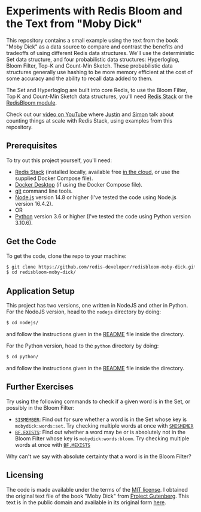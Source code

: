 # Experiments with Redis Bloom and the Text from "Moby Dick"

This repository contains a small example using the text from the book "Moby Dick" as a data source to compare and contrast the benefits and tradeoffs of using different Redis data structures.  We'll use the deterministic Set data structure, and four probabilistic data structures: Hyperloglog, Bloom Filter, Top-K and Count-Min Sketch.  These probabilistic data structures generally use hashing to be more memory efficient at the cost of some accuracy and the ability to recall data added to them.

The Set and Hyperloglog are built into core Redis, to use the Bloom Filter, Top K and Count-Min Sketch data structures, you'll need [Redis Stack](https://redis.io/docs/stack/) or the [RedisBloom module](https://github.com/RedisBloom/RedisBloom).

Check out our [video on YouTube](https://www.youtube.com/watch?v=FAJXq5Qqc0Y) where [Justin](https://github.com/justincastilla) and [Simon](https://simonprickett.dev) talk about counting things at scale with Redis Stack, using examples from this repository.

## Prerequisites

To try out this project yourself, you'll need:

* [Redis Stack](https://redis.io/docs/stack/) (installed locally, available free [in the cloud](https://redis.com/try-free/), or use the supplied Docker Compose file).
* [Docker Desktop](https://www.docker.com/products/docker-desktop/) (if using the Docker Compose file).
* [git](https://git-scm.com/download) command line tools.
* [Node.js](https://nodejs.org/) version 14.8 or higher (I've tested the code using Node.js version 16.4.2).
* OR
* [Python](https://python.org/) version 3.6 or higher (I've tested the code using Python version 3.10.6).
## Get the Code

To get the code, clone the repo to your machine:

```bash
$ git clone https://github.com/redis-developer/redisbloom-moby-dick.git
$ cd redisbloom-moby-dick/
```

## Application Setup

This project has two versions, one written in NodeJS and other in Python. For the NodeJS version, head to the `nodejs` directory by doing:

```bash
$ cd nodejs/
```
and follow the instructions given in the [README](/nodejs/README.md) file inside the directory.

For the Python version, head to the `python` directory by doing:

```bash
$ cd python/
```
and follow the instructions given in the [README](/python/README.md) file inside the directory.

## Further Exercises

Try using the following commands to check if a given word is in the Set, or possibly in the Bloom Filter:

* [`SISMEMBER`](https://redis.io/commands/sismember/): Find out for sure whether a word is in the Set whose key is `mobydick:words:set`.  Try checking multiple words at once with [`SMISMEMER`](https://redis.io/commands/smismember/)
* [`BF.EXISTS`](https://redis.io/commands/bf.exists/): Find out whether a word may be or is absolutely not in the Bloom Filter whose key is `mobydick:words:bloom`. Try checking multiple words at once with [`BF.MEXISTS`](https://redis.io/commands/bf.mexists/)

Why can't we say with absolute certainty that a word is in the Bloom Filter? 

## Licensing

The code is made available under the terms of the [MIT license](https://mit-license.org/).  I obtained the original text file of the book "Moby Dick" from [Project Gutenberg](https://www.gutenberg.org/policy/permission.html).  This text is in the public domain and available in its original form [here](https://www.gutenberg.org/files/2701/2701-0.txt).
